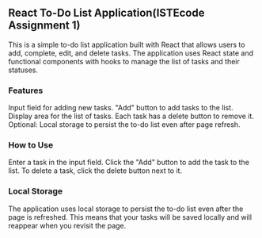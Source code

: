 ## React To-Do List Application(ISTEcode Assignment 1)
This is a simple to-do list application built with React that allows users to add, complete, edit, and delete tasks. The application uses React state and functional components with hooks to manage the list of tasks and their statuses.

### Features
Input field for adding new tasks.
"Add" button to add tasks to the list.
Display area for the list of tasks.
Each task has a delete button to remove it.
Optional: Local storage to persist the to-do list even after page refresh.

### How to Use
Enter a task in the input field.
Click the "Add" button to add the task to the list.
To delete a task, click the delete button next to it.

### Local Storage
The application uses local storage to persist the to-do list even after the page is refreshed. This means that your tasks will be saved locally and will reappear when you revisit the page.
